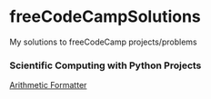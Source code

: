 # freeCodeCampSolutions
My solutions to freeCodeCamp projects/problems


### Scientific Computing with Python Projects
[Arithmetic Formatter](https://github.com/dillonwfletcher/boilerplate-arithmetic-formatter)
